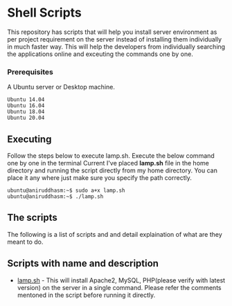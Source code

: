 # Shell Scripts

This repository has scripts that will help you install server environment as per project requirement on the server instead of installing them individually in much faster way. This will help the developers from individually searching the applications online and exceuting the commands one by one.

### Prerequisites

A Ubuntu server or Desktop machine.

```
Ubuntu 14.04
Ubuntu 16.04
Ubuntu 18.04
Ubuntu 20.04
```

## Executing
Follow the steps below to execute lamp.sh. 
Execute the below command one by one in the terminal
Current I've placed **lamp.sh** file in the home directory and running the script directly from my home directory. You can place it any where just make sure you specify the path correctly.

```
ubuntu@aniruddhasm:~$ sudo a+x lamp.sh
ubuntu@aniruddhasm:~$ ./lamp.sh
```
## The scripts

The following is a list of scripts and and detail explaination of what are they meant to do.

## Scripts with name and description

* [lamp.sh](https://github.com/aniruddhasm/scripts/blob/master/lamp.sh) - This will install Apache2, MySQL, PHP(please verify with latest version) on the server in a single command. Please refer the comments mentoned in the script before running it directly.
